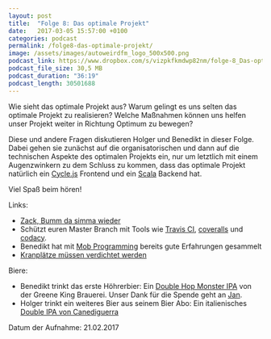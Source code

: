 ```yaml
---
layout: post
title:  "Folge 8: Das optimale Projekt"
date:   2017-03-05 15:57:00 +0100
categories: podcast
permalink: /folge8-das-optimale-projekt/
image: /assets/images/autoweirdfm_logo_500x500.png
podcast_link: https://www.dropbox.com/s/vizpkfkmdwp82nm/folge-8_Das-optimale-Projekt.mp3
podcast_file_size: 30,5 MB
podcast_duration: "36:19"
podcast_length: 30501688
---
```


Wie sieht das optimale Projekt aus? Warum gelingt es uns selten das optimale Projekt zu realisieren? Welche Maßnahmen können uns helfen unser Projekt weiter in Richtung Optimum zu bewegen?

Diese und andere Fragen diskutieren Holger und Benedikt in dieser Folge. Dabei gehen sie zunächst auf die organisatorischen und dann auf die technischen Aspekte des optimalen Projekts ein, nur um letztlich mit einem Augenzwinkern zu dem Schluss zu kommen, dass das optimale Projekt natürlich ein [Cycle.js](https://cycle.js.org) Frontend und ein [Scala](http://scala-lang.org/) Backend hat.

Viel Spaß beim hören!

Links:

- [Zack, Bumm da simma wieder](https://www.youtube.com/watch?v=DQ_YX7ZKqao)
- Schützt euren Master Branch mit Tools wie [Travis CI](https://travis-ci.org), [coveralls](http://coveralls.io) und [codacy](https://www.codacy.com).
- Benedikt hat mit [Mob Programming](https://en.wikipedia.org/wiki/Mob_programming) bereits gute Erfahrungen gesammelt
- [Kranplätze müssen verdichtet werden](https://www.youtube.com/watch?v=UGlPbphlpBg)

Biere:

- Benedikt trinkt das erste Höhrerbier: Ein [Double Hop Monster IPA](https://untappd.com/b/greene-king-double-hop-monster-ipa/544547) von der Greene King Brauerei. Unser Dank für die Spende geht an [Jan](https://twitter.com/hltrJ).
- Holger trinkt ein weiteres Bier aus seinem Bier Abo: Ein italienisches [Double IPA von Canediguerra](https://untappd.com/b/canediguerra-double-ipa/1271293)

Datum der Aufnahme: 21.02.2017
